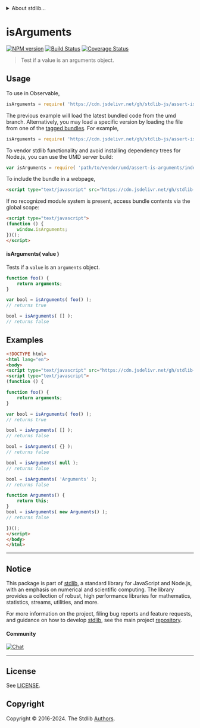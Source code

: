 <!--

@license Apache-2.0

Copyright (c) 2018 The Stdlib Authors.

Licensed under the Apache License, Version 2.0 (the "License");
you may not use this file except in compliance with the License.
You may obtain a copy of the License at

   http://www.apache.org/licenses/LICENSE-2.0

Unless required by applicable law or agreed to in writing, software
distributed under the License is distributed on an "AS IS" BASIS,
WITHOUT WARRANTIES OR CONDITIONS OF ANY KIND, either express or implied.
See the License for the specific language governing permissions and
limitations under the License.

-->


<details>
  <summary>
    About stdlib...
  </summary>
  <p>We believe in a future in which the web is a preferred environment for numerical computation. To help realize this future, we've built stdlib. stdlib is a standard library, with an emphasis on numerical and scientific computation, written in JavaScript (and C) for execution in browsers and in Node.js.</p>
  <p>The library is fully decomposable, being architected in such a way that you can swap out and mix and match APIs and functionality to cater to your exact preferences and use cases.</p>
  <p>When you use stdlib, you can be absolutely certain that you are using the most thorough, rigorous, well-written, studied, documented, tested, measured, and high-quality code out there.</p>
  <p>To join us in bringing numerical computing to the web, get started by checking us out on <a href="https://github.com/stdlib-js/stdlib">GitHub</a>, and please consider <a href="https://opencollective.com/stdlib">financially supporting stdlib</a>. We greatly appreciate your continued support!</p>
</details>

# isArguments

[![NPM version][npm-image]][npm-url] [![Build Status][test-image]][test-url] [![Coverage Status][coverage-image]][coverage-url] <!-- [![dependencies][dependencies-image]][dependencies-url] -->

> Test if a value is an arguments object.



<section class="usage">

## Usage

To use in Observable,

```javascript
isArguments = require( 'https://cdn.jsdelivr.net/gh/stdlib-js/assert-is-arguments@umd/browser.js' )
```
The previous example will load the latest bundled code from the umd branch. Alternatively, you may load a specific version by loading the file from one of the [tagged bundles](https://github.com/stdlib-js/assert-is-arguments/tags). For example,

```javascript
isArguments = require( 'https://cdn.jsdelivr.net/gh/stdlib-js/assert-is-arguments@v0.2.1-umd/browser.js' )
```

To vendor stdlib functionality and avoid installing dependency trees for Node.js, you can use the UMD server build:

```javascript
var isArguments = require( 'path/to/vendor/umd/assert-is-arguments/index.js' )
```

To include the bundle in a webpage,

```html
<script type="text/javascript" src="https://cdn.jsdelivr.net/gh/stdlib-js/assert-is-arguments@umd/browser.js"></script>
```

If no recognized module system is present, access bundle contents via the global scope:

```html
<script type="text/javascript">
(function () {
    window.isArguments;
})();
</script>
```

#### isArguments( value )

Tests if a `value` is an `arguments` object.

```javascript
function foo() {
    return arguments;
}

var bool = isArguments( foo() );
// returns true

bool = isArguments( [] );
// returns false
```

</section>

<!-- /.usage -->

<section class="examples">

## Examples

<!-- eslint no-undef: "error" -->

```html
<!DOCTYPE html>
<html lang="en">
<body>
<script type="text/javascript" src="https://cdn.jsdelivr.net/gh/stdlib-js/assert-is-arguments@umd/browser.js"></script>
<script type="text/javascript">
(function () {

function foo() {
    return arguments;
}

var bool = isArguments( foo() );
// returns true

bool = isArguments( [] );
// returns false

bool = isArguments( {} );
// returns false

bool = isArguments( null );
// returns false

bool = isArguments( 'Arguments' );
// returns false

function Arguments() {
    return this;
}
bool = isArguments( new Arguments() );
// returns false

})();
</script>
</body>
</html>
```

</section>

<!-- /.examples -->

<!-- Section for related `stdlib` packages. Do not manually edit this section, as it is automatically populated. -->

<section class="related">

</section>

<!-- /.related -->

<!-- Section for all links. Make sure to keep an empty line after the `section` element and another before the `/section` close. -->


<section class="main-repo" >

* * *

## Notice

This package is part of [stdlib][stdlib], a standard library for JavaScript and Node.js, with an emphasis on numerical and scientific computing. The library provides a collection of robust, high performance libraries for mathematics, statistics, streams, utilities, and more.

For more information on the project, filing bug reports and feature requests, and guidance on how to develop [stdlib][stdlib], see the main project [repository][stdlib].

#### Community

[![Chat][chat-image]][chat-url]

---

## License

See [LICENSE][stdlib-license].


## Copyright

Copyright &copy; 2016-2024. The Stdlib [Authors][stdlib-authors].

</section>

<!-- /.stdlib -->

<!-- Section for all links. Make sure to keep an empty line after the `section` element and another before the `/section` close. -->

<section class="links">

[npm-image]: http://img.shields.io/npm/v/@stdlib/assert-is-arguments.svg
[npm-url]: https://npmjs.org/package/@stdlib/assert-is-arguments

[test-image]: https://github.com/stdlib-js/assert-is-arguments/actions/workflows/test.yml/badge.svg?branch=v0.2.1
[test-url]: https://github.com/stdlib-js/assert-is-arguments/actions/workflows/test.yml?query=branch:v0.2.1

[coverage-image]: https://img.shields.io/codecov/c/github/stdlib-js/assert-is-arguments/main.svg
[coverage-url]: https://codecov.io/github/stdlib-js/assert-is-arguments?branch=main

<!--

[dependencies-image]: https://img.shields.io/david/stdlib-js/assert-is-arguments.svg
[dependencies-url]: https://david-dm.org/stdlib-js/assert-is-arguments/main

-->

[chat-image]: https://img.shields.io/gitter/room/stdlib-js/stdlib.svg
[chat-url]: https://app.gitter.im/#/room/#stdlib-js_stdlib:gitter.im

[stdlib]: https://github.com/stdlib-js/stdlib

[stdlib-authors]: https://github.com/stdlib-js/stdlib/graphs/contributors

[umd]: https://github.com/umdjs/umd
[es-module]: https://developer.mozilla.org/en-US/docs/Web/JavaScript/Guide/Modules

[deno-url]: https://github.com/stdlib-js/assert-is-arguments/tree/deno
[deno-readme]: https://github.com/stdlib-js/assert-is-arguments/blob/deno/README.md
[umd-url]: https://github.com/stdlib-js/assert-is-arguments/tree/umd
[umd-readme]: https://github.com/stdlib-js/assert-is-arguments/blob/umd/README.md
[esm-url]: https://github.com/stdlib-js/assert-is-arguments/tree/esm
[esm-readme]: https://github.com/stdlib-js/assert-is-arguments/blob/esm/README.md
[branches-url]: https://github.com/stdlib-js/assert-is-arguments/blob/main/branches.md

[stdlib-license]: https://raw.githubusercontent.com/stdlib-js/assert-is-arguments/main/LICENSE

</section>

<!-- /.links -->
